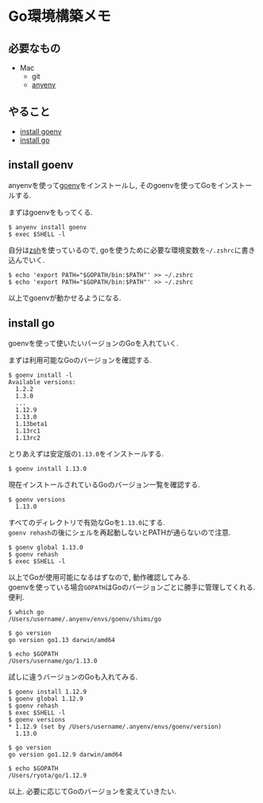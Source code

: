 # Go環境構築メモ

## 必要なもの
- Mac
    - git
    - [anyenv](anyenv.md)

## やること
- [install goenv](#install-goenv)
- [install go](#install-go)

## install goenv

anyenvを使って[goenv](https://github.com/syndbg/goenv)をインストールし, そのgoenvを使ってGoをインストールする.  

まずはgoenvをもってくる.
```
$ anyenv install goenv
$ exec $SHELL -l
```

自分は[zsh](zsh.md)を使っているので, goを使うために必要な環境変数を`~/.zshrc`に書き込んでいく.  

```
$ echo 'export PATH="$GOPATH/bin:$PATH"' >> ~/.zshrc
$ echo 'export PATH="$GOPATH/bin:$PATH"' >> ~/.zshrc
```

以上でgoenvが動かせるようになる.  

## install go
goenvを使って使いたいバージョンのGoを入れていく.  

まずは利用可能なGoのバージョンを確認する.  
```
$ goenv install -l
Available versions:
  1.2.2
  1.3.0
  ...
  1.12.9
  1.13.0
  1.13beta1
  1.13rc1
  1.13rc2
```

とりあえずは安定版の`1.13.0`をインストールする.  

```
$ goenv install 1.13.0
```

現在インストールされているGoのバージョン一覧を確認する.  

```
$ goenv versions
  1.13.0
```

すべてのディレクトリで有効なGoを`1.13.0`にする.  
`goenv rehash`の後にシェルを再起動しないとPATHが通らないので注意.

```
$ goenv global 1.13.0
$ goenv rehash
$ exec $SHELL -l
```

以上でGoが使用可能になるはずなので, 動作確認してみる.  
goenvを使っている場合`GOPATH`はGoのバージョンごとに勝手に管理してくれる. 便利.  

```
$ which go
/Users/username/.anyenv/envs/goenv/shims/go

$ go version
go version go1.13 darwin/amd64

$ echo $GOPATH
/Users/username/go/1.13.0
```

試しに違うバージョンのGoも入れてみる.

```
$ goenv install 1.12.9
$ goenv global 1.12.9
$ goenv rehash
$ exec $SHELL -l
$ goenv versions
* 1.12.9 (set by /Users/username/.anyenv/envs/goenv/version)
  1.13.0

$ go version
go version go1.12.9 darwin/amd64

$ echo $GOPATH
/Users/ryota/go/1.12.9
```

以上. 必要に応じてGoのバージョンを変えていきたい.
